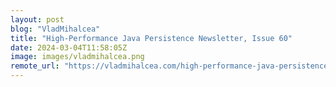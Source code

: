 ```yaml
---
layout: post
blog: "VladMihalcea"
title: "High-Performance Java Persistence Newsletter, Issue 60"
date: 2024-03-04T11:58:05Z
image: images/vladmihalcea.png
remote_url: "https://vladmihalcea.com/high-performance-java-persistence-newsletter-issue-60/"
---
```

